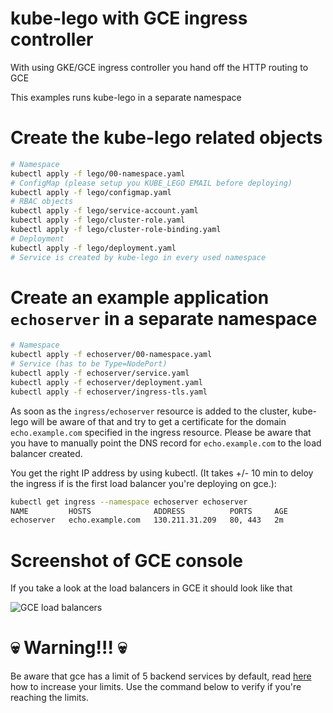 # kube-lego with GCE ingress controller

With using GKE/GCE ingress controller you hand off the HTTP routing to GCE

This examples runs kube-lego in a separate namespace

# Create the kube-lego related objects

```bash
# Namespace
kubectl apply -f lego/00-namespace.yaml
# ConfigMap (please setup you KUBE_LEGO EMAIL before deploying)
kubectl apply -f lego/configmap.yaml 
# RBAC objects
kubectl apply -f lego/service-account.yaml
kubectl apply -f lego/cluster-role.yaml
kubectl apply -f lego/cluster-role-binding.yaml
# Deployment
kubectl apply -f lego/deployment.yaml
# Service is created by kube-lego in every used namespace
```

# Create an example application `echoserver` in a separate namespace

```bash
# Namespace
kubectl apply -f echoserver/00-namespace.yaml
# Service (has to be Type=NodePort)
kubectl apply -f echoserver/service.yaml
kubectl apply -f echoserver/deployment.yaml
kubectl apply -f echoserver/ingress-tls.yaml
```

As soon as the `ingress/echoserver` resource is added to the cluster, kube-lego
will be aware of that and try to get a certificate for the domain
`echo.example.com` specified in the ingress resource. Please be aware that you
have to manually point the DNS record for `echo.example.com` to the load
balancer created.

You get the right IP address by using kubectl. (It takes +/- 10 min to deloy the ingress if is the first load balancer you're deploying on gce.):

```bash
kubectl get ingress --namespace echoserver echoserver
NAME         HOSTS              ADDRESS          PORTS     AGE
echoserver   echo.example.com   130.211.31.209   80, 443   2m
```

# Screenshot of GCE console

If you take a look at the load balancers in GCE it should look like that

![GCE load balancers](gce-lbc.png)

# :skull: Warning!!! :skull:

Be aware that gce has a limit of 5 backend services by default, read [here](https://cloud.google.com/compute/quotas) how to increase your limits. 
Use the command below to verify if you're reaching the limits. 